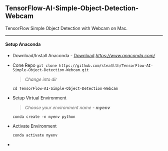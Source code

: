 TensorFlow-AI-Simple-Object-Detection-Webcam
---
TensorFlow Simple Object Detection with Webcam on Mac.

---

#### Setup Anaconda
  - Download/Install Anaconda - [Download](https://www.anaconda.com/) *https://www.anaconda.com/*
  - Cone Repo
    `git clone https://github.com/stea4lth/TensorFlow-AI-Simple-Object-Detection-Webcam.git`
    
    > *Change into dir*

    `cd TensorFlow-AI-Simple-Object-Detection-Webcam`                                                                                                               
                                                                                                                    
  - Setup Virtual Environment
    > *Choose your environment name - **myenv***

    `conda create -n myenv python`
  - Activate Environment
  
    `conda activate myenv`
    
  - 
    
    
